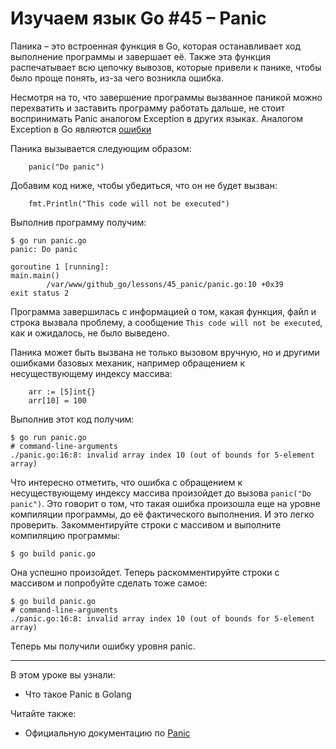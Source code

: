 
# Изучаем язык Go #45 – Panic

Паника – это встроенная функция в Go, которая останавливает ход выполнение программы и завершает её. Также эта функция 
распечатывает всю цепочку вывозов, которые привели к панике, чтобы было проще понять, из-за чего возникла ошибка.

Несмотря на то, что завершение программы вызванное паникой можно перехватить и заставить программу работать дальше, не 
стоит воспринимать Panic аналогом Exception в других языках. Аналогом Exception в Go являются 
[ошибки](https://github.com/WalkWeb/go-lesson-ru/tree/master/lessons/24_errors)

Паника вызывается следующим образом:

```
    panic("Do panic")
```

Добавим код ниже, чтобы убедиться, что он не будет вызван:

```
    fmt.Println("This code will not be executed")
```

Выполнив программу получим:

```
$ go run panic.go 
panic: Do panic

goroutine 1 [running]:
main.main()
        /var/www/github_go/lessons/45_panic/panic.go:10 +0x39
exit status 2
```

Программа завершилась с информацией о том, какая функция, файл и строка вызвала проблему, а сообщение 
`This code will not be executed`, как и ожидалось, не было выведено.

Паника может быть вызвана не только вызовом вручную, но и другими ошибками базовых механик, например обращением к 
несуществующему индексу массива:

```
    arr := [5]int{}
    arr[10] = 100
```

Выполнив этот код получим:

```
$ go run panic.go 
# command-line-arguments
./panic.go:16:8: invalid array index 10 (out of bounds for 5-element array)
```

Что интересно отметить, что ошибка с обращением к несуществующему индексу массива произойдет до вызова 
`panic("Do panic")`. Это говорит о том, что такая ошибка произошла еще на уровне компиляции программы, до её 
фактического выполнения. И это легко проверить. Закомментируйте строки с массивом и выполните компиляцию программы:

```
$ go build panic.go
``` 

Она успешно произойдет. Теперь раскомментируйте строки с массивом и попробуйте сделать тоже самое:

```
$ go build panic.go 
# command-line-arguments
./panic.go:16:8: invalid array index 10 (out of bounds for 5-element array)
```

Теперь мы получили ошибку уровня panic.

____

В этом уроке вы узнали:

- Что такое Panic в Golang

Читайте также:

- Официальную документацию по [Panic](https://go.dev/blog/defer-panic-and-recover)
